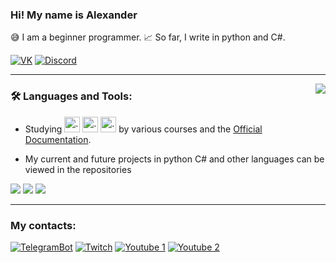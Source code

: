 ﻿### Hi! My name is Alexander

😅 I am a beginner programmer. 📈 So far, I write in python and C#.

[![VK](https://img.shields.io/badge/-VK-0077FF?style=for-the-badge&logo=VK&logoColor=FFFFFF)](https://vk.com/komorilfg)
[![Discord](https://img.shields.io/badge/-Discord-5761F6?style=for-the-badge&logo=Discord&logoColor=FFFFFF)](https://discordapp.com/users/996144843287957514/)

---

<img src="https://github-readme-stats.vercel.app/api/top-langs/?username=Komorif&langs_count=6&layout=compact&theme=dark" align="right">

<h3>🛠️ Languages and Tools:</h3>

* Studying <img src="https://upload.wikimedia.org/wikipedia/commons/thumb/c/c3/Python-logo-notext.svg/1200px-Python-logo-notext.svg.png" alt=".py" width="25"/> <img src="https://seeklogo.com/images/H/html5-logo-EF92D240D7-seeklogo.com.png" alt=".py" width="25"/> <img src="https://seeklogo.com/images/C/css3-logo-8724075274-seeklogo.com.png" alt=".py" width="25"/> by various courses and the [Official Documentation](https://learn.microsoft.com/ru-ru/dotnet/csharp/).

* My current and future projects in python C# and other languages can be viewed in the repositories

<img src="https://img.shields.io/badge/C Sharp-090909?style=for-the-badge&logo=C Sharp&logoColor=6A207B"/> <img src="https://img.shields.io/badge/Python-090909?style=for-the-badge&logo=Python&logoColor=DCEB35"/> <img src="https://img.shields.io/badge/Aiogram-090909?style=for-the-badge&logo=Aiogram&logoColor=6A207B"/>

---

<h3>My contacts:</h3>

[![TelegramBot](https://img.shields.io/badge/-TelegramBotMain-2BA6E1?style=for-the-badge&logo=Telegram&logoColor=FFFFFF)](https://t.me/New_Vision_rus_en_bot)
[![Twitch](https://img.shields.io/badge/-Twitch-9146FF?style=for-the-badge&logo=Twitch&logoColor=FFFFFF)](https://www.twitch.tv/komorifn)
[![Youtube 1](https://img.shields.io/badge/-Youtube1-FE0000?style=for-the-badge&logo=YouTube&logoColor=FFFFFF)](https://www.youtube.com/channel/UC9EJAIYe4sL0iGB_huHTqHw)
[![Youtube 2](https://img.shields.io/badge/-Youtube2-FE0000?style=for-the-badge&logo=YouTube&logoColor=FFFFFF)](https://www.youtube.com/channel/UCb2GlPOgqB_VpWTvQM_dzKg)
